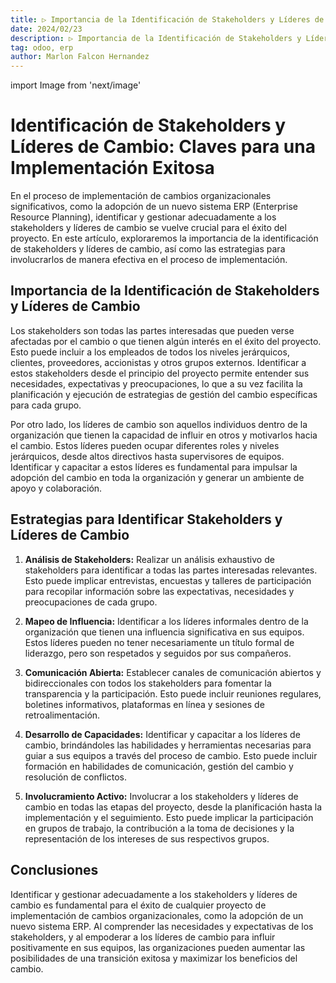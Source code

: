 ```yaml
---
title: ▷ Importancia de la Identificación de Stakeholders y Líderes de Cambio
date: 2024/02/23
description: ▷ Importancia de la Identificación de Stakeholders y Líderes de Cambio
tag: odoo, erp
author: Marlon Falcon Hernandez
---
```

import Image from 'next/image'

# Identificación de Stakeholders y Líderes de Cambio: Claves para una Implementación Exitosa
En el proceso de implementación de cambios organizacionales significativos, como la adopción de un nuevo sistema ERP (Enterprise Resource Planning), identificar y gestionar adecuadamente a los stakeholders y líderes de cambio se vuelve crucial para el éxito del proyecto. En este artículo, exploraremos la importancia de la identificación de stakeholders y líderes de cambio, así como las estrategias para involucrarlos de manera efectiva en el proceso de implementación.

## Importancia de la Identificación de Stakeholders y Líderes de Cambio

Los stakeholders son todas las partes interesadas que pueden verse afectadas por el cambio o que tienen algún interés en el éxito del proyecto. Esto puede incluir a los empleados de todos los niveles jerárquicos, clientes, proveedores, accionistas y otros grupos externos. Identificar a estos stakeholders desde el principio del proyecto permite entender sus necesidades, expectativas y preocupaciones, lo que a su vez facilita la planificación y ejecución de estrategias de gestión del cambio específicas para cada grupo.

Por otro lado, los líderes de cambio son aquellos individuos dentro de la organización que tienen la capacidad de influir en otros y motivarlos hacia el cambio. Estos líderes pueden ocupar diferentes roles y niveles jerárquicos, desde altos directivos hasta supervisores de equipos. Identificar y capacitar a estos líderes es fundamental para impulsar la adopción del cambio en toda la organización y generar un ambiente de apoyo y colaboración.

## Estrategias para Identificar Stakeholders y Líderes de Cambio

1. **Análisis de Stakeholders:** Realizar un análisis exhaustivo de stakeholders para identificar a todas las partes interesadas relevantes. Esto puede implicar entrevistas, encuestas y talleres de participación para recopilar información sobre las expectativas, necesidades y preocupaciones de cada grupo.

2. **Mapeo de Influencia:** Identificar a los líderes informales dentro de la organización que tienen una influencia significativa en sus equipos. Estos líderes pueden no tener necesariamente un título formal de liderazgo, pero son respetados y seguidos por sus compañeros.

3. **Comunicación Abierta:** Establecer canales de comunicación abiertos y bidireccionales con todos los stakeholders para fomentar la transparencia y la participación. Esto puede incluir reuniones regulares, boletines informativos, plataformas en línea y sesiones de retroalimentación.

4. **Desarrollo de Capacidades:** Identificar y capacitar a los líderes de cambio, brindándoles las habilidades y herramientas necesarias para guiar a sus equipos a través del proceso de cambio. Esto puede incluir formación en habilidades de comunicación, gestión del cambio y resolución de conflictos.

5. **Involucramiento Activo:** Involucrar a los stakeholders y líderes de cambio en todas las etapas del proyecto, desde la planificación hasta la implementación y el seguimiento. Esto puede implicar la participación en grupos de trabajo, la contribución a la toma de decisiones y la representación de los intereses de sus respectivos grupos.

## Conclusiones

Identificar y gestionar adecuadamente a los stakeholders y líderes de cambio es fundamental para el éxito de cualquier proyecto de implementación de cambios organizacionales, como la adopción de un nuevo sistema ERP. Al comprender las necesidades y expectativas de los stakeholders, y al empoderar a los líderes de cambio para influir positivamente en sus equipos, las organizaciones pueden aumentar las posibilidades de una transición exitosa y maximizar los beneficios del cambio.